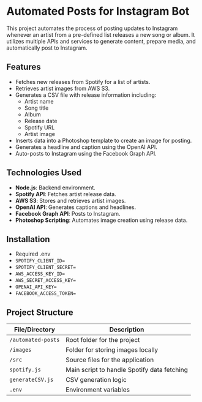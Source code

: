 # Automated Posts for Instagram Bot

This project automates the process of posting updates to Instagram whenever an artist from a pre-defined list releases a new song or album. It utilizes multiple APIs and services to generate content, prepare media, and automatically post to Instagram.

## Features

- Fetches new releases from Spotify for a list of artists.
- Retrieves artist images from AWS S3.
- Generates a CSV file with release information including:
  - Artist name
  - Song title
  - Album
  - Release date
  - Spotify URL
  - Artist image
- Inserts data into a Photoshop template to create an image for posting.
- Generates a headline and caption using the OpenAI API.
- Auto-posts to Instagram using the Facebook Graph API.

## Technologies Used

- **Node.js**: Backend environment.
- **Spotify API**: Fetches artist release data.
- **AWS S3**: Stores and retrieves artist images.
- **OpenAI API**: Generates captions and headlines.
- **Facebook Graph API**: Posts to Instagram.
- **Photoshop Scripting**: Automates image creation using release data.

## Installation

- Required .env
- `SPOTIFY_CLIENT_ID=`
- `SPOTIFY_CLIENT_SECRET=`
- `AWS_ACCESS_KEY_ID=`
- `AWS_SECRET_ACCESS_KEY=`
- `OPENAI_API_KEY=`
- `FACEBOOK_ACCESS_TOKEN=`

## Project Structure

| File/Directory         | Description                                 |
|------------------------|---------------------------------------------|
| `/automated-posts`     | Root folder for the project                 |
| `/images`              | Folder for storing images locally           |
| `/src`                 | Source files for the application            |
| `spotify.js`           | Main script to handle Spotify data fetching |
| `generateCSV.js`       | CSV generation logic                         |
| `.env`                 | Environment variables                        |

